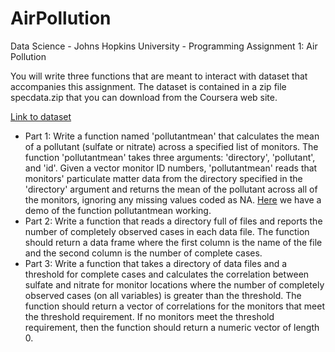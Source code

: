 # AirPollution
Data Science - Johns Hopkins University - Programming Assignment 1: Air Pollution

You will write three functions that are meant to interact with dataset that accompanies this assignment. The dataset is contained in a zip file specdata.zip that you can download from the Coursera web site.

[Link to dataset](https://d396qusza40orc.cloudfront.net/rprog%2Fdata%2Fspecdata.zip)

* Part 1: Write a function named 'pollutantmean' that calculates the mean of a pollutant (sulfate or nitrate) across a specified list of monitors. The function 'pollutantmean' takes three arguments: 'directory', 'pollutant', and 'id'. Given a vector monitor ID numbers, 'pollutantmean' reads that monitors' particulate matter data from the directory specified in the 'directory' argument and returns the mean of the pollutant across all of the monitors, ignoring any missing values coded as NA. [Here](check_pollutantmean.pdf) we have a demo of the function pollutantmean working.
* Part 2: Write a function that reads a directory full of files and reports the number of completely observed cases in each data file. The function should return a data frame where the first column is the name of the file and the second column is the number of complete cases. 
* Part 3: Write a function that takes a directory of data files and a threshold for complete cases and calculates the correlation between sulfate and nitrate for monitor locations where the number of completely observed cases (on all variables) is greater than the threshold. The function should return a vector of correlations for the monitors that meet the threshold requirement. If no monitors meet the threshold requirement, then the function should return a numeric vector of length 0.

